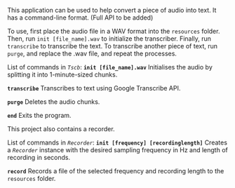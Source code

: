 This application can be used to help convert a piece of audio into text. It has a command-line format. (Full API to be added)

To use, first place the audio file in a WAV format into the `resources` folder. Then, run `init [file_name].wav` to initialize the transcriber. Finally, run `transcribe` to transcribe the text. To transcribe another piece of text, run `purge`, and replace the .wav file, and repeat the processes.

List of commands in *`Tscb`*:
**`init [file_name].wav`**
Initialises the audio by splitting it into 1-minute-sized chunks.

**`transcribe`**
Transcribes to text using Google Transcribe API.

**`purge`**
Deletes the audio chunks.

**`end`**
Exits the program.

This project also contains a recorder.

List of commands in *`Recorder`*:
**`init [frequency] [recordinglength]`**
Creates a *`Recorder`* instance with the desired sampling frequency in Hz and length of recording in seconds.

**`record`**
Records a file of the selected frequency and recording length to the `resources` folder.